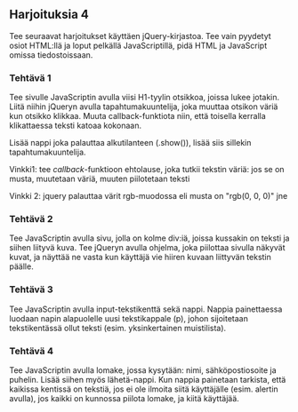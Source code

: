 ## Harjoituksia 4

Tee seuraavat harjoitukset käyttäen jQuery-kirjastoa. Tee vain pyydetyt osiot HTML:llä ja loput pelkällä JavaScriptillä, pidä HTML ja JavaScript omissa tiedostoissaan.

### Tehtävä 1

Tee sivulle JavaScriptin avulla viisi H1-tyylin otsikkoa, joissa lukee jotakin. Liitä niihin jQueryn avulla tapahtumakuuntelija, joka muuttaa otsikon väriä kun otsikko klikkaa. Muuta callback-funktiota niin, että toisella kerralla klikattaessa teksti katoaa kokonaan.

Lisää nappi joka palauttaa alkutilanteen (.show()), lisää siis sillekin tapahtumakuuntelija.

Vinkki1: tee *callback*-funktioon ehtolause, joka tutkii tekstin väriä: jos se on musta, muutetaan väriä, muuten piilotetaan teksti

Vinkki 2: jquery palauttaa värit rgb-muodossa eli musta on "rgb(0, 0, 0)" jne

### Tehtävä 2

Tee JavaScriptin avulla sivu, jolla on kolme div:iä, joissa kussakin on teksti ja siihen liityvä kuva. Tee jQueryn avulla ohjelma, joka piilottaa sivulla näkyvät kuvat, ja näyttää ne vasta kun käyttäjä vie hiiren kuvaan liittyvän tekstin päälle.

### Tehtävä 3

Tee JavaScriptin avulla input-tekstikenttä sekä nappi. Nappia painettaessa luodaan napin alapuolelle uusi tekstikappale (p), johon sijoitetaan tekstikentässä ollut teksti (esim. yksinkertainen muistilista).

### Tehtävä 4

Tee JavaScriptin avulla lomake, jossa kysytään: nimi, sähköpostiosoite ja puhelin. Lisää siihen myös lähetä-nappi. Kun nappia painetaan tarkista, että kaikissa kentissä on tekstiä, jos ei ole ilmoita siitä käyttäjälle (esim. alertin avulla), jos kaikki on kunnossa piilota lomake, ja kiitä käyttäjää.